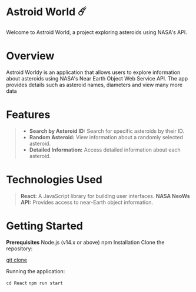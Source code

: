 # Astroid World ☄️
Welcome to  Astroid World, a project exploring asteroids using NASA's API.

# Overview
 Astroid Worldy is an application that allows users to explore information about asteroids using NASA's Near Earth Object Web Service API. The app provides details such as asteroid names, diameters and view many more data 

# Features
> - **Search by Asteroid ID:** Search for specific asteroids by their ID.
> - **Random Asteroid:** View information about a randomly selected asteroid.
> - **Detailed Information:** Access detailed information about each asteroid.

# Technologies Used
> **React:** A JavaScript library for building user interfaces.
> **NASA NeoWs API:** Provides access to near-Earth object information.

# Getting Started
**Prerequisites**
Node.js (v14.x or above)
npm 
Installation
Clone the repository:

[git clone]([https://www.example.com](https://github.com/Sachin-201/React/AstroidWorld.git))

Running the application:

``cd React``
``npm run start``
